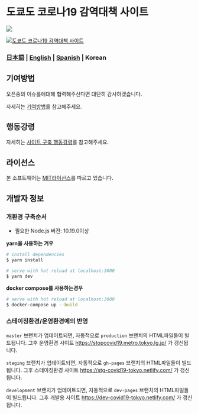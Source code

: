 # 도쿄도 코로나19 감역대책 사이트

![](https://github.com/tokyo-metropolitan-gov/covid19/workflows/production%20deploy/badge.svg)

[![도쿄도 코로나19 감역대책 사이트](https://user-images.githubusercontent.com/1301149/75629392-1d19d900-5c25-11ea-843d-2d4376e3a560.png)](https://stopcovid19.metro.tokyo.lg.jp/)

### [日本語](./README.md) | [English](./README_EN.md) | [Spanish](./README_ES.md) | Korean

## 기여방법
오픈중의 이슈를에대해 협력해주신다면 대단히 감사하겠습니다.

자세히는 [기여방법](./.github/CONTRIBUTING.md)를 참고해주세요.


## 행동강령
자세히는 [사이트 구축 행동강령](./.github/CODE_OF_CONDUCT.md)를 참고해주세요.


## 라이선스
본 소프트웨어는 [MIT라이선스](./LICENSE.txt)를 따르고 있습니다.

## 개발자 정보

### 개환경 구축순서

- 필요한 Node.js 버젼: 10.19.0이상

**yarn을 사용하는 겨우**
``` bash
# install dependencies
$ yarn install

# serve with hot reload at localhost:3000
$ yarn dev
```

**docker compose를 사용하는경우**
```bash
# serve with hot reload at localhost:3000
$ docker-compose up --build
```

### 스테이징환경/운영환경에의 반영

`master` 브랜치가 업데이트되면, 자동적으로  `production` 브랜치의 HTML파일들이 빌드됩니다. 그후 운영환경 사이트 https://stopcovid19.metro.tokyo.lg.jp/ 가 갱신됩니다.

`staging` 브랜치가 업데이트되면, 자동적으로  `gh-pages` 브랜치의 HTML파일들이 빌드됩니다. 그후 스테이징환경 사이트 https://stg-covid19-tokyo.netlify.com/ 가 갱신됩니다.

`development` 브랜치가 업데이트되면, 자동적으로  `dev-pages` 브랜치의 HTML파일들이 빌드됩니다. 그후 개발용 사이트 https://dev-covid19-tokyo.netlify.com/ 가 갱신됩니다.
